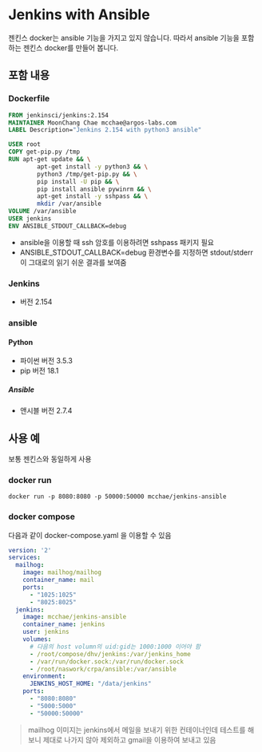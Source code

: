 # Jenkins with Ansible 

젠킨스 docker는 ansible 기능을 가지고 있지 않습니다. 따라서 ansible 기능을 포함하는 젠킨스 docker를 만들어 봅니다.

## 포함 내용

### Dockerfile
``` Dockerfile
FROM jenkinsci/jenkins:2.154
MAINTAINER MoonChang Chae mcchae@argos-labs.com
LABEL Description="Jenkins 2.154 with python3 ansible"

USER root
COPY get-pip.py /tmp
RUN apt-get update && \
        apt-get install -y python3 && \
        python3 /tmp/get-pip.py && \
        pip install -U pip && \
        pip install ansible pywinrm && \
        apt-get install -y sshpass && \
        mkdir /var/ansible
VOLUME /var/ansible
USER jenkins
ENV ANSIBLE_STDOUT_CALLBACK=debug
```

* ansible을 이용할 때 ssh 암호를 이용하려면 sshpass 패키지 필요
* ANSIBLE_STDOUT_CALLBACK=debug 환경변수를 지정하면 stdout/stderr 이 그대로의 읽기 쉬운 결과를 보여줌


### Jenkins
* 버전 2.154

### ansible

#### Python
* 파이썬 버전 3.5.3
* pip 버전 18.1

##### Ansible
* 앤시블 버전 2.7.4

## 사용 예

보통 젠킨스와 동일하게 사용

### docker run

```
docker run -p 8080:8080 -p 50000:50000 mcchae/jenkins-ansible
```

### docker compose

다음과 같이 docker-compose.yaml 을 이용할 수 있음

``` yaml
version: '2'
services:
  mailhog:
    image: mailhog/mailhog
    container_name: mail
    ports:
      - "1025:1025"
      - "8025:8025"
  jenkins:
    image: mcchae/jenkins-ansible
    container_name: jenkins
    user: jenkins
    volumes:
      # 다음의 host volumn의 uid:gid는 1000:1000 이어야 함
      - /root/compose/dhv/jenkins:/var/jenkins_home
      - /var/run/docker.sock:/var/run/docker.sock
      - /root/naswork/crpa/ansible:/var/ansible
    environment:
      JENKINS_HOST_HOME: "/data/jenkins"
    ports:
      - "8080:8080"
      - "5000:5000"
      - "50000:50000"
```

> mailhog 이미지는 jenkins에서 메일을 보내기 위한 컨테이너인데 테스트를 해 보니 제대로 나가지 않아 제외하고 gmail을 이용하여 보내고 있음

